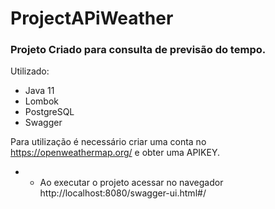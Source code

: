 # ProjectAPiWeather

### Projeto Criado para consulta de previsão do tempo. 

Utilizado:
- Java 11
- Lombok
- PostgreSQL
- Swagger

Para utilização é necessário criar uma conta no https://openweathermap.org/ e obter uma APIKEY.

- - Ao executar o projeto acessar no navegador http://localhost:8080/swagger-ui.html#/
